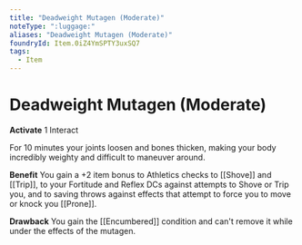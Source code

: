 ```yaml
---
title: "Deadweight Mutagen (Moderate)"
noteType: ":luggage:"
aliases: "Deadweight Mutagen (Moderate)"
foundryId: Item.0iZ4YmSPTY3uxSQ7
tags:
  - Item
---
```


# Deadweight Mutagen (Moderate)

**Activate** 1 Interact

For 10 minutes your joints loosen and bones thicken, making your body incredibly weighty and difficult to maneuver around.

**Benefit** You gain a +2 item bonus to Athletics checks to [[Shove]] and [[Trip]], to your Fortitude and Reflex DCs against attempts to Shove or Trip you, and to saving throws against effects that attempt to force you to move or knock you [[Prone]].

**Drawback** You gain the [[Encumbered]] condition and can't remove it while under the effects of the mutagen.


